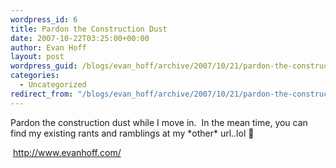 ```yaml
---
wordpress_id: 6
title: Pardon the Construction Dust
date: 2007-10-22T03:25:00+00:00
author: Evan Hoff
layout: post
wordpress_guid: /blogs/evan_hoff/archive/2007/10/21/pardon-the-construction-dust.aspx
categories:
  - Uncategorized
redirect_from: "/blogs/evan_hoff/archive/2007/10/21/pardon-the-construction-dust.aspx/"
---
```

Pardon the construction dust while I move in.&nbsp; In the mean time, you can find my existing rants and ramblings at my \*other\* url..lol 🙂


  


&nbsp;<http://www.evanhoff.com/>


  


&nbsp;